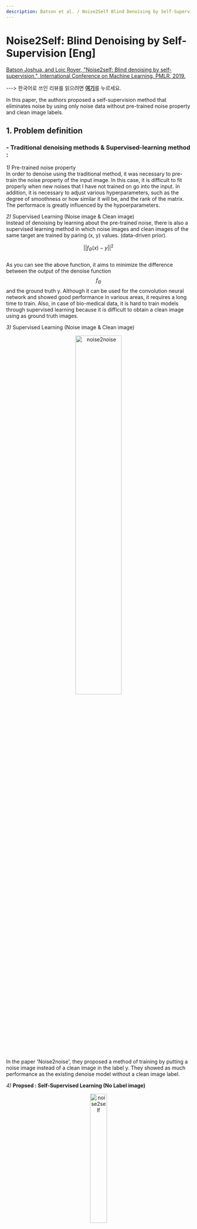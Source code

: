 ```yaml
---
description: Batson et al. / Noise2Self Blind Denoising by Self-Supervision / ICML 2019
---
```


# Noise2Self: Blind Denoising by Self-Supervision \[Eng\]
[Batson Joshua, and Loic Royer, "Noise2self: Blind denoising by self-supervision.", International Conference on Machine Learning. PMLR, 2019.
](https://arxiv.org/abs/1901.11365)

---&gt; 한국어로 쓰인 리뷰를 읽으려면 [**여기**](icml-2019-Noise2Self-kor.md)를 누르세요.


In this paper, the authors proposed a self-supervision method that eliminates noise by using only noise data without pre-trained noise property and clean image labels.    


##  1. Problem definition
### - Traditional denoising methods & Supervised-learning method :    
*1)* Pre-trained noise property            
In order to denoise using the traditional method, it was necessary to pre-train the noise property of the input image. In this case, it is difficult to fit properly when new noises that I have not trained on go into the input. In addition, it is necessary to adjust various hyperparameters, such as the degree of smoothness or how similar it will be, and the rank of the matrix. The performace is greatly influenced by the hypoerparameters.           


*2)* Supervised Learning (Noise image & Clean image)                 
Instead of denoising by learning about the pre-trained noise, there is also a supervised learning method in which noise images and clean images of the same target are trained by paring (x, y) values. (data-driven prior).      


$$||f_{Θ}(x)-y||^2$$             
As you can see the above function, it aims to minimize the difference between the output of the denoise function $$f_{Θ}$$ and the ground truth y. Although it can be used for the convolution neural network and showed good performance in various areas, it requires a long time to train. Also, in case of bio-medical data, it is hard to train models through supervised learning because it is difficult to obtain a clean image using as ground truth images.     

*3)* Supervised Learning (Noise image & Clean image)
<p align="center"><img src="../../.gitbook/assets/18/noise2noise.png" width="50%" height="50%"   alt="noise2noise"></img></p>     
In the paper 'Noise2noise', they proposed a method of training by putting a noise image instead of a clean image in the label y. They showed as much performance as the existing denoise model without a clean image label.        



*4)* **Propsed : Self-Supervised Learning (No Label image)**    
<p align="center"><img src="../../.gitbook/assets/18/self_supervised_image.png" width="30%" height="30%"   alt="noise2self"></img></p>     
In this paper, they proposed a self-supervision denoising method which performed better than the traditional denoising methods and can train denoise without a clean image. It can remove the noise with only using noise images, without any label values.

- self-supervised loss :           
$$L(f) = E||f(x)-x||^2$$       
In case of self-supervised learning, the x-value itself input to the function instead of the label y-value as shown above. The simple proof of this equation is as follows.

$$E||f(x)-x||^2 = E||f(x)-y+y-x||^2 = E||f(x)-y||^2 + E||x-y||^2$$           
The value x is the noise image and f(x) is the result values after going through J-invariant function. The value y is the clean image.
So, $$E||f(x)-y||^{2}$$ means Ground truth loss and $$E||x-y||^{2}$$ means Loss Variance. As a result, self-supervised loss computed by sum of the Ground truth loss and Loss Variance. According to the above proof, self-supervised loss can be obtained without a label y value. Through learning to minimize self-supervised loss, the optimal denoiser function can be found.

## 2. Motivation
### Related work
Here are various ways to remove noise.


#### 1) Traditional Methods
- Smoothness : This is a method of removing noise by calculating the average value of the surrounding pixels to make the center pixel similar to that of the surrounding pixels.
- Self-Similarity : If there are similar patches in the image, replacing the central pixel value with a weighted average value between similar patches. However, the hyperparameters have a large impact on performance, and new datasets unknown noise distribution are unlikely to see the same performance.

#### 2) Use the Convolutional Neural Networks
- Generative : Differentiable generative models can denoise the data using generative adversarial loss.
- Gaussianity : If the noise follows an indepentent identically distributied (i.i.d) Gaussian distribution, use Stein's unbiased risk estimator to train the neural network.
- Sparsity : If the image is sparse, it can be used a compression algorithm to denoise. Howerver, in this case, artifacts remain in the image and it needs a long time to seek sparse features.
- Compressibility : Noise is removed by compressing and decompressing noisy data..
- Statistical Independence : UNet, which is trained to predict true noise by measuring independent noise from the same input data, can predict the real signals(Noise2Noise).

### Idea
There are many methods on how to denoise images like traditional methods such as smoothness or using convolutional neural networks such as UNets recently. However, these methods were possible only when we know the noise property in advance or there was a clean image. So in this paper, they propsed the denoising method based on `self-supervision` rather than the supervised learning method

## 3. Method
### - Example : classic denoiser vs donut denoiser              
<img src="../../.gitbook/assets/18/denoiser.png" width="50%" height="50%"   alt="denoiser"></img> 
> - classic denoiser : Using a median filer that replaces each pixel with the median of a disk of radius r →$$g_{r}$$      
> - donut denoiser : Same as classic denoiser except that the center part is removed, corresponding to the J-invariant referred to in the paper → $$f_{r}$$                      

In the graph above, you can see the difference for each denoiser. r is the radius of each filter.       
For the donut denoiser (blue), the self-supervised minimum (red arrow) is same (r=3) with the ground truth minimum. The vertical difference between self-supervised and ground truth means the variance of the noise. This is consistent result with the self-supervised loss equation seen above.         
On the other hand, in the case of classic denoiser (orange), self-supervised MSE continues to increase and there is no correlation with ground truth results.      
In other words, the donut denoiser can adjust the loss value with self-supervised, but the classic denoiser can adjust the loss value only when there is a ground truth.         


### - J-invariant function : $$f_{Θ}$$             
$$f_{Θ}(x)_{J} := g_{Θ}(1_{J}ㆍs(x) + 1_{J^c}ㆍx)_{J}$$   




J-invariant $$f_{Θ}$$ function can be defined as above. $$g_{Θ}$$ is any classical denoiser, and J(J ∈ _J_) is any partition of the pixels to distinguish it from adjacent pixels like a mask. s(x) is the function replacing each pixel with the average of its neighbors (interpolation). That is, $$f_{Θ}$$ function interpolates with s(x) only in the area corresponding to J, and applies the original image x to other areas, then applies the classical denoiser.           
The $$f_{Θ(x)J}$$ gets independent results with $$x_{J}$$ because $$g_{Θ}$$ was applied after interpolation of x in J space. As a result, image x performed better when $$g_{Θ}$$ was applied after interpolation than when applied directly to the classical denoiser $$g_{Θ}$$. 


## 4. Experiment & Result
### Experimental setup
|   Dataset  | Hanzi | CellNet |   ImageNet   |
|:----------:|:-----:|:-------:|:------------:|
| Image size | 64x64 | 128x128 | 128x128(RGB) |
| batch size |   64  |    64   |      32      |
|    epoch   |   30  |    50   |       1      |                           

They compared the denoise performance when self-supervised by applying the J-invariant function. There are three data sets: Hanzi, a Chinese character data set, CellNet, a microscope data set and an ImageNet data set. 

<p align="center"><img src="../../.gitbook/assets/18/UNET.png" width="50%" height="50%"   alt="UNET"></img></p>
Unet and DnCNN were used to compare the performance of each. The Unet has the same image size in the contracting path and image size in the expanding path. Using these property, the skip connection can calculate the two images together. This is similar to the method of calculating x and f(x) with the same target data, as in the principle of self-supervised learning. They use a random partition of 25 subsets for J-invariant and Peak-Signal-to-Noise Raio (PSNR) was used as an evaluation metric. A larger value of PSNR means less loss of image quality.

### Result
<img src="../../.gitbook/assets/18/result1.png" width="40%" height="40%"   alt="result1"></img>   
The table above shows the PSNR results according to each data and denoise architecture. Noise2Self(N2S) performed better than NLM and BM3D, which are traditional denoiser methods, and shows similar performance to Noise2Truth(N2T) trained with clean target and Noise2Noise(N2N) trained together with independent noise.     

<img src="../../.gitbook/assets/18/result2.png" width="50%" height="40%"   alt="result2"></img>     
When looking at the result of denoising as an image, N2S performed better at removing noise than NLM and BM3D and showed similar results to N2N and N2T.


## 5. Conclusion
Noise2Self removes noise in a self-supervision method, unlike other denoising methods. The advantage of this model is that it can remove noise without prior learning about the noise and can be trained without a clean image. However, there is a limitation which is trade-off between bias and variance depending on how the size of J is set.

     

### Take home message
> Self-supervised learning can be used to learn without target data.
>
> The noise data and the result of J-invariant function f(x) are independent of each other.
>
> With self-supervised learning, it can denoise only with the noise data and the result of J-invariant function, without clean data.


## Author / Reviewer information
### Author

**Hyunmin Hwang / 황현민** 
* KAIST AI
* [GitHub Link](https://github.com/HYUNMIN-HWANG)
* hyunmin_hwang@kaist.ac.kr

### Reviewer
1. Korean name (English name): Affiliation / Contact information
2. Korean name (English name): Affiliation / Contact information
3. ...

## Reference & Additional materials

1. Batson, J.D., & Royer, L.A. (2019). Noise2Self: Blind Denoising by Self-Supervision. ArXiv, abs/1901.11365. ([link](https://arxiv.org/abs/1901.11365))
2. Lehtinen, J., Munkberg, J., Hasselgren, J., Laine, S., Karras, T., Aittala, M., & Aila, T. (2018). Noise2noise: Learning image restoration without clean data. arXiv preprint arXiv:1803.04189. ([link](https://arxiv.org/abs/1803.04189))
3. Local averaging ([link](https://swprog.tistory.com/entry/OpenCV-%EC%9E%A1%EC%9D%8Cnoise-%EC%A0%9C%EA%B1%B0%ED%95%98%EA%B8%B0-Local-Averaging-Gaussian-smoothing)) 
4. Noise2Self github ([link](https://github.com/czbiohub/noise2self)) 
5. MIA: Josh Batson, Noise2Self: Blind denoising by self-supervision YouTube video ([link](https://www.youtube.com/watch?v=jwp1MsSXOZ4))
6. PSNR ([link](https://ko.wikipedia.org/wiki/%EC%B5%9C%EB%8C%80_%EC%8B%A0%ED%98%B8_%EB%8C%80_%EC%9E%A1%EC%9D%8C%EB%B9%84))  
7. Ronneberger, O., Fischer, P., & Brox, T. (2015, October). U-net: Convolutional networks for biomedical image segmentation. In International Conference on Medical image computing and computer-assisted intervention (pp. 234-241). Springer, Cham. ([link](https://arxiv.org/abs/1505.04597))  
